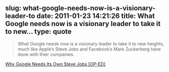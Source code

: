 slug: what-google-needs-now-is-a-visionary-leader-to
date: 2011-01-23 14:21:26
title: What Google needs now is a visionary leader to take it to new...
type: quote
---

> What Google needs now is a visionary leader to take it to new heights, much like Apple’s Steve Jobs and Facebook’s Mark Zuckerberg have done with their companies.

[Why Google Needs Its Own Steve Jobs [OP-ED]](http://mashable.com/2011/01/22/can-larry-page-be-steve-jobs/)
